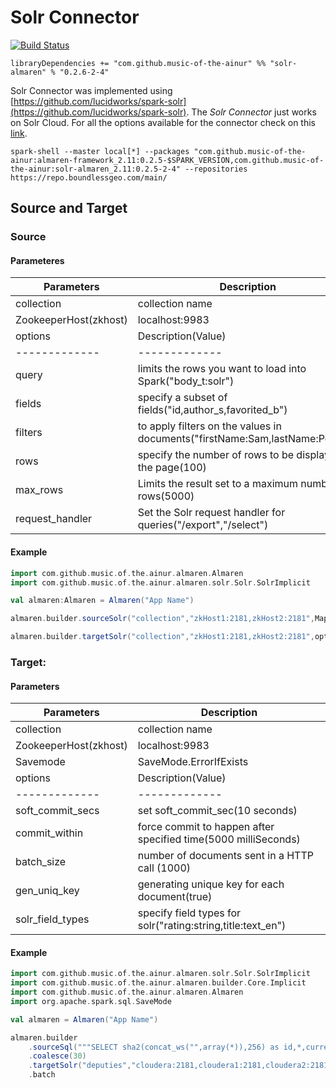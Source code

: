 # Solr Connector

[![Build Status](https://travis-ci.com/music-of-the-ainur/solr.almaren.svg?branch=master)](https://travis-ci.com/music-of-the-ainur/solr.almaren)

```
libraryDependencies += "com.github.music-of-the-ainur" %% "solr-almaren" % "0.2.6-2-4"
```

Solr Connector was implemented using [https://github.com/lucidworks/spark-solr](https://github.com/lucidworks/spark-solr). The *Solr Connector* just works on Solr Cloud.
For all the options available for the connector check on this [link](https://github.com/lucidworks/spark-solr#configuration-and-tuning).

```
spark-shell --master local[*] --packages "com.github.music-of-the-ainur:almaren-framework_2.11:0.2.5-$SPARK_VERSION,com.github.music-of-the-ainur:solr-almaren_2.11:0.2.5-2-4" --repositories https://repo.boundlessgeo.com/main/
```


## Source and Target

### Source 
#### Parameteres

| Parameters | Description             |
|------------|-------------------------|
| collection          | collection name       |
| ZookeeperHost(zkhost)  | localhost:9983                   |
| options    |  Description(Value)|
|-------------| -------------|
| query     |   limits the rows you want to load into Spark("body_t:solr")        |
| fields   | specify a subset of fields("id,author_s,favorited_b")  |
| filters | to apply filters on the values in documents("firstName:Sam,lastName:Powell")                |
| rows      |   specify the number of rows to be displayed on the page(100)              |
| max_rows   |          Limits the result set to a maximum number of rows(5000)    |
|request_handler | Set the Solr request handler for queries("/export","/select")|
#### Example


```scala
import com.github.music.of.the.ainur.almaren.Almaren
import com.github.music.of.the.ainur.almaren.solr.Solr.SolrImplicit

val almaren:Almaren = Almaren("App Name")

almaren.builder.sourceSolr("collection","zkHost1:2181,zkHost2:2181",Map("field_names" -> "first_name,last_name","rows" -> 100))

almaren.builder.targetSolr("collection","zkHost1:2181,zkHost2:2181",options)

```



### Target:
#### Parameters

| Parameters | Description             |
|------------|-------------------------|
| collection          | collection name       |
| ZookeeperHost(zkhost)  | localhost:9983                   |
|Savemode| SaveMode.ErrorIfExists |
| options    |  Description(Value)|
|-------------| -------------|
| soft_commit_secs      |  set soft_commit_sec(10 seconds)         |
| commit_within   | force commit to happen after specified time(5000 milliSeconds)  |
| batch_size | number of documents sent in a HTTP call (1000)                  |
| gen_uniq_key      |  generating unique key for each document(true)               |
| solr_field_types   | specify field types for solr("rating:string,title:text_en")               |

#### Example

```scala
import com.github.music.of.the.ainur.almaren.solr.Solr.SolrImplicit
import com.github.music.of.the.ainur.almaren.builder.Core.Implicit
import com.github.music.of.the.ainur.almaren.Almaren
import org.apache.spark.sql.SaveMode

val almaren = Almaren("App Name")

almaren.builder
    .sourceSql("""SELECT sha2(concat_ws("",array(*)),256) as id,*,current_timestamp from deputies""")
    .coalesce(30)
    .targetSolr("deputies","cloudera:2181,cloudera1:2181,cloudera2:2181/solr",Map("batch_size" -> "100000","commit_within" -> "10000"),SaveMode.Overwrite)
    .batch
```

